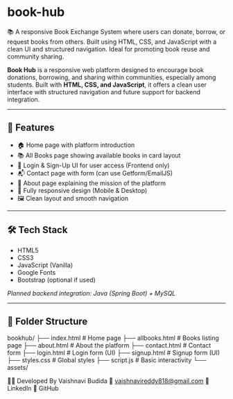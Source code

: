 # book-hub
📚 A responsive Book Exchange System where users can donate, borrow, or request books from others. Built using HTML, CSS, and JavaScript with a clean UI and structured navigation. Ideal for promoting book reuse and community sharing.

**Book Hub** is a responsive web platform designed to encourage book donations, borrowing, and sharing within communities, especially among students. Built with **HTML, CSS, and JavaScript**, it offers a clean user interface with structured navigation and future support for backend integration.

---





## 📌 Features

- 🏠 Home page with platform introduction
- 📚 All Books page showing available books in card layout
- 🔐 Login & Sign-Up UI for user access (Frontend only)
- 📬 Contact page with form (can use Getform/EmailJS)
- 🧾 About page explaining the mission of the platform
- 📱 Fully responsive design (Mobile & Desktop)
- 🖼️ Clean layout and smooth navigation

---

## 🛠️ Tech Stack

- HTML5  
- CSS3  
- JavaScript (Vanilla)  
- Google Fonts  
- Bootstrap (optional if used)

*Planned backend integration: Java (Spring Boot) + MySQL*

---

## 📁 Folder Structure

bookhub/
├── index.html # Home page
├── allbooks.html # Books listing page
├── about.html # About the platform
├── contact.html # Contact form
├── login.html # Login form (UI)
├── signup.html # Signup form (UI)
├── styles.css # Global styles
├── script.js # Basic interactivity
└── assets/

👩‍💻 Developed By
Vaishnavi Budida
📧 vaishnavireddy818@gmail.com
🔗 LinkedIn
🔗 GitHub
